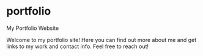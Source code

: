 # portfolio
My Portfolio Website

Welcome to my portfolio site! Here you can find out more about me and get links to my work and contact info. Feel free to reach out!

